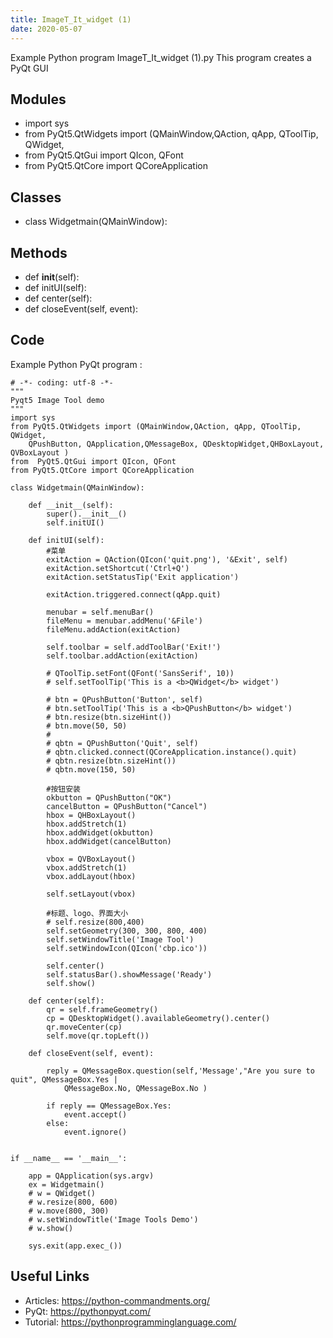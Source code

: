 ```yaml
---
title: ImageT_It_widget (1)
date: 2020-05-07
---
```

Example Python program ImageT_It_widget (1).py
This program creates a PyQt GUI

## Modules

* import sys
* from PyQt5.QtWidgets import (QMainWindow,QAction, qApp, QToolTip, QWidget,
* from  PyQt5.QtGui import QIcon, QFont
* from PyQt5.QtCore import QCoreApplication

## Classes

* class Widgetmain(QMainWindow):

## Methods

* def __init__(self):
* def initUI(self):
* def center(self):
* def closeEvent(self, event):

## Code

Example Python PyQt program :

    # -*- coding: utf-8 -*-
    """
    Pyqt5 Image Tool demo
    """
    import sys
    from PyQt5.QtWidgets import (QMainWindow,QAction, qApp, QToolTip, QWidget,
        QPushButton, QApplication,QMessageBox, QDesktopWidget,QHBoxLayout, QVBoxLayout )
    from  PyQt5.QtGui import QIcon, QFont
    from PyQt5.QtCore import QCoreApplication
    
    class Widgetmain(QMainWindow):
    
        def __init__(self):
            super().__init__()
            self.initUI()
    
        def initUI(self):
            #菜单
            exitAction = QAction(QIcon('quit.png'), '&Exit', self)
            exitAction.setShortcut('Ctrl+Q')
            exitAction.setStatusTip('Exit application')
    
            exitAction.triggered.connect(qApp.quit)
    
            menubar = self.menuBar()
            fileMenu = menubar.addMenu('&File')
            fileMenu.addAction(exitAction)
    
            self.toolbar = self.addToolBar('Exit!')
            self.toolbar.addAction(exitAction)
    
            # QToolTip.setFont(QFont('SansSerif', 10))
            # self.setToolTip('This is a <b>QWidget</b> widget')
    
            # btn = QPushButton('Button', self)
            # btn.setToolTip('This is a <b>QPushButton</b> widget')
            # btn.resize(btn.sizeHint())
            # btn.move(50, 50)
            #
            # qbtn = QPushButton('Quit', self)
            # qbtn.clicked.connect(QCoreApplication.instance().quit)
            # qbtn.resize(btn.sizeHint())
            # qbtn.move(150, 50)
    
            #按钮安装
            okbutton = QPushButton("OK")
            cancelButton = QPushButton("Cancel")
            hbox = QHBoxLayout()
            hbox.addStretch(1)
            hbox.addWidget(okbutton)
            hbox.addWidget(cancelButton)
    
            vbox = QVBoxLayout()
            vbox.addStretch(1)
            vbox.addLayout(hbox)
    
            self.setLayout(vbox)
    
            #标题、logo、界面大小
            # self.resize(800,400)
            self.setGeometry(300, 300, 800, 400)
            self.setWindowTitle('Image Tool')
            self.setWindowIcon(QIcon('cbp.ico'))
    
            self.center()
            self.statusBar().showMessage('Ready')
            self.show()
    
        def center(self):
            qr = self.frameGeometry()
            cp = QDesktopWidget().availableGeometry().center()
            qr.moveCenter(cp)
            self.move(qr.topLeft())
    
        def closeEvent(self, event):
    
            reply = QMessageBox.question(self,'Message',"Are you sure to quit", QMessageBox.Yes |
                QMessageBox.No, QMessageBox.No )
    
            if reply == QMessageBox.Yes:
                event.accept()
            else:
                event.ignore()
    
    
    if __name__ == '__main__':
    
        app = QApplication(sys.argv)
        ex = Widgetmain()
        # w = QWidget()
        # w.resize(800, 600)
        # w.move(800, 300)
        # w.setWindowTitle('Image Tools Demo')
        # w.show()
    
        sys.exit(app.exec_())
    

## Useful Links

- Articles: https://python-commandments.org/
- PyQt: https://pythonpyqt.com/
- Tutorial: https://pythonprogramminglanguage.com/
